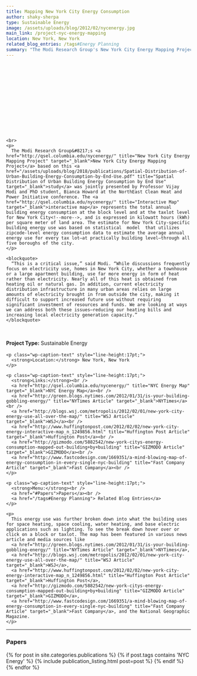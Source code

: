 ```yaml
---
title: Mapping New York City Energy Consumption
author: shaky-sherpa
type: Sustainable Energy
image: /assets/uploads/blog/2012/02/nycenergy.jpg
main_link: /project-nyc-energy-mapping
location: New York, New York
related_blog_entries: /tags#Energy Planning
summary: "The Modi Research Group's New York City Energy Mapping Project was jointly presented by Professor Vijay Modi and PhD student, Bianca Howard at the NorthEast Clean Heat and Power Initiative conference. The interactive map represents the total annual building energy consumption at the block level and at the taxlot level for New York City, and is expressed in kilowatt hours (kWh) per square meter of land area. The estimate for New York City-specific building energy use was based on a statistical model that utilizes zipcode-level energy consumption data to estimate the average annual energy use for every tax lot — at practically building level — through all five boroughs of the city."
---
```

<div id="clearfix splash pad3" style="background-image: url('/assets/uploads/blog/2012/02/nycenergy-featured.jpg'); background-position: 50% 0%; background-repeat: no-repeat; min-width: 100%;height: 150px; background-size: cover; padding: 20px; -webkit-transition: padding 100ms;transition: padding 100ms;"></div>

<div class="row-fluid">
  <div class="span9">

    <br>
    <p>
      The Modi Research Group&#8217;s <a href="http://qsel.columbia.edu/nycenergy/" title="New York City Energy Mapping Project" target="_blank">New York City Energy Mapping Project</a> based on this <a href="/assets/uploads/blog/2018/publications/Spatial-Distribution-of-Urban-Building-Energy-Consumption-by-End-Use.pdf" title="Spatial Distribution of Urban Building Energy Consumption by End Use" target="_blank">study</a> was jointly presented by Professor Vijay Modi and PhD student, Bianca Howard at the NorthEast Clean Heat and Power Initiative conference. The <a href="http://qsel.columbia.edu/nycenergy/" title="Interactive Map" target="_blank">interactive map</a> represents the total annual building energy consumption at the block level and at the taxlot level for New York City<!--more-->, and is expressed in kilowatt hours (kWh) per square meter of land area. The estimate for New York City-specific building energy use was based on statistical  model  that utilizes zipcode-level energy consumption data to estimate the average annual energy use for every tax lot—at practically building level—through all five boroughs of the city.
    </p>

    <blockquote>
      “This is a critical issue,” said Modi. “While discussions frequently focus on electricity use, homes in New York City, whether a townhouse or a large apartment building, use far more energy in form of heat rather than electricity. Nearly all of this heat is obtained from heating oil or natural gas. In addition, current electricity distribution infrastructure in many urban areas relies on large amounts of electricity brought in from outside the city, making it difficult to support increased future use without requiring significant investment of resources and funds. We are looking at ways we can address both these issues—reducing our heating bills and increasing local electricity generation capacity.”
    </blockquote>

  </div>
  <br />
  <div class="span3">
    <p class="wp-caption-text" style="line-height:17pt;">
      <strong>Project Type:</strong> Sustainable Energy
    </p>

    <p class="wp-caption-text" style="line-height:17pt;">
      <strong>Location:</strong> New York, New York
    </p>

    <p class="wp-caption-text" style="line-height:17pt;">
      <strong>Links:</strong><br />
      <a href="http://qsel.columbia.edu/nycenergy/" title="NYC Energy Map" target="_blank">NYC Energy Map</a><br />
      <a href="http://green.blogs.nytimes.com/2012/01/31/is-your-building-gobbling-energy/" title="NYTimes Article" target="_blank">NYTimes</a><br />
      <a href="http://blogs.wsj.com/metropolis/2012/02/01/new-york-city-energy-use-all-over-the-map/" title="WSJ Article" target="_blank">WSJ</a><br />
      <a href="http://www.huffingtonpost.com/2012/02/02/new-york-city-energy-interactive-map_n_1249856.html" title="Huffington Post Article" target="_blank">Huffington Post</a><br />
      <a href="http://gizmodo.com/5882542/new-york-citys-energy-consumption-mapped-out-building+by+building" title="GIZMODO Article" target="_blank">GIZMODO</a><br />
      <a href="http://www.fastcodesign.com/1669351/a-mind-blowing-map-of-energy-consumption-in-every-single-nyc-building" title="Fast Company Article" target="_blank">Fast Company</a><br />
    </p>

    <p class="wp-caption-text" style="line-height:17pt;">
      <strong>Menu:</strong><br />
      <a href="#Papers">Papers</a><br />
      <a href="/tags#Energy Planning"> Related Blog Entries</a>
    </p>

  </div>
</div>

<div class="row-fluid">
  <div class="span12">

    <p>
      This energy use was further broken down into what the building uses for space heating, space cooling, water heating, and base electric applications such as lighting. To see the break down hover over or click on a block or taxlot. The map has been featured in various news article and media sources like
      <a href="http://green.blogs.nytimes.com/2012/01/31/is-your-building-gobbling-energy/" title="NYTimes Article" target="_blank">NYTimes</a>,
      <a href="http://blogs.wsj.com/metropolis/2012/02/01/new-york-city-energy-use-all-over-the-map/" title="WSJ Article" target="_blank">WSJ</a>,
      <a href="http://www.huffingtonpost.com/2012/02/02/new-york-city-energy-interactive-map_n_1249856.html" title="Huffington Post Article" target="_blank">Huffington Post</a>,
      <a href="http://gizmodo.com/5882542/new-york-citys-energy-consumption-mapped-out-building+by+building" title="GIZMODO Article" target="_blank">GIZMODO</a>,
      <a href="http://www.fastcodesign.com/1669351/a-mind-blowing-map-of-energy-consumption-in-every-single-nyc-building" title="Fast Company Article" target="_blank">Fast Company</a>, and the National Geographic Magazine.
    </p>

  </div>
</div>

<div class="row-fluid">
  <div class="span12">
    <hr />
    <a id="Papers"></a>
    <h3>Papers</h3>
    <p>
      <div style="list-style-type:none">
        {% for post in site.categories.publications %}
          {% if post.tags contains 'NYC Energy' %}
            {% include publication_listing.html post=post %}
          {% endif %}
        {% endfor %}
      </div>
    </p>
  </div>
</div>
